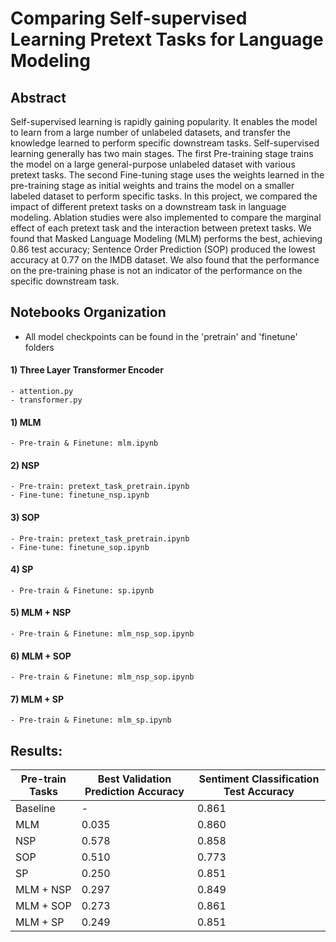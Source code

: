 # Comparing Self-supervised Learning Pretext Tasks for Language Modeling 

## Abstract
Self-supervised learning is rapidly gaining popularity. It enables the model to learn from a large number of unlabeled datasets, and transfer the knowledge learned to perform specific downstream tasks. Self-supervised learning generally has two main stages. The first Pre-training stage trains the model on a large general-purpose unlabeled dataset with various pretext tasks. The second Fine-tuning stage uses the weights learned in the pre-training stage as initial weights and trains the model on a smaller labeled dataset to perform specific tasks. In this project, we compared the impact of different pretext tasks on a downstream task in language modeling. Ablation studies were also implemented to compare the marginal effect of each pretext task and the interaction between pretext tasks. We found that Masked Language Modeling (MLM) performs the best, achieving 0.86 test accuracy; Sentence Order Prediction (SOP) produced the lowest accuracy at 0.77 on the IMDB dataset. We also found that the performance on the pre-training phase is not an indicator of the performance on the specific downstream task. 

## Notebooks Organization
- All model checkpoints can be found in the 'pretrain' and 'finetune' folders 
#### 1) Three Layer Transformer Encoder
    - attention.py
    - transformer.py
#### 1) MLM
    - Pre-train & Finetune: mlm.ipynb
#### 2) NSP
    - Pre-train: pretext_task_pretrain.ipynb
    - Fine-tune: finetune_nsp.ipynb
#### 3) SOP
    - Pre-train: pretext_task_pretrain.ipynb
    - Fine-tune: finetune_sop.ipynb
#### 4) SP
    - Pre-train & Finetune: sp.ipynb
#### 5) MLM + NSP
    - Pre-train & Finetune: mlm_nsp_sop.ipynb
#### 6) MLM + SOP
    - Pre-train & Finetune: mlm_nsp_sop.ipynb
#### 7) MLM + SP
    - Pre-train & Finetune: mlm_sp.ipynb
## Results:
Pre-train Tasks | Best Validation Prediction Accuracy | Sentiment Classification Test Accuracy
-----|-------|-----
Baseline | - | 0.861
MLM|0.035 | 0.860
NSP|0.578 | 0.858
SOP|0.510 | 0.773
SP|0.250 | 0.851
MLM + NSP|0.297 | 0.849
MLM + SOP|0.273 | 0.861
MLM + SP|0.249 | 0.851